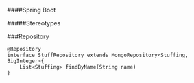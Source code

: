 ####Spring Boot

#####Stereotypes

###Repository

```
@Repository
interface StuffRepository extends MongoRepository<Stuffing, BigInteger>{
	List<Stuffing> findByName(String name)
}
```
